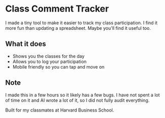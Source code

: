 # Class Comment Tracker

I made a tiny tool to make it easier to track my class participation. I find it more fun than updating a spreadsheet. Maybe you'll find it useful too.

## What it does

- Shows you the classes for the day
- Allows you to log your participation
- Mobile friendly so you can tap and move on

## Note

I made this in a few hours so it likely has a few bugs. I have not spent a lot of time on it and AI wrote a lot of it, so I did not fully audit everything.

Built for my classmates at Harvard Business School.
